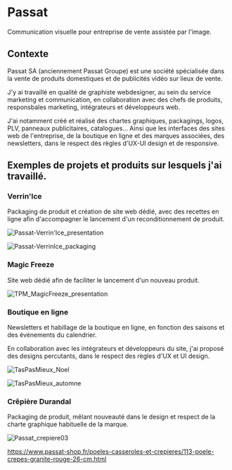 # Passat

Communication visuelle pour entreprise  de vente assistée par l'image.

## Contexte
Passat SA (anciennement Passat Groupe) est une société spécialisée dans la vente de produits domestiques et de publicités vidéo sur lieux de vente.

J'y ai travaillé en qualité de graphiste webdesigner, au sein du service marketing et communication, en collaboration avec des chefs de produits, responsbales marketing, intégrateurs et développeurs web.

J'ai notamment créé et réalisé des chartes graphiques, packagings, logos, PLV, panneaux publicitaires, catalogues... Ainsi que les interfaces des sites web de l'entreprise, de la boutique en ligne et des marques associées, des newsletters, dans le respect dès règles d'UX-UI design et de responsive.

## Exemples de projets et produits sur lesquels j'ai travaillé.

### Verrin'Ice

Packaging de produit et création de site web dédié, avec des recettes en ligne afin d'accompagner le lancement d'un reconditionnement de produit.

![Passat-Verrin'Ice_presentation](https://github.com/user-attachments/assets/f5d229ce-0b27-487b-a7db-4a6fcf2ca9d2)

![Passat-VerrinIce_packaging](https://github.com/user-attachments/assets/e26a90a5-98fb-4d90-88b1-c056a8ace0b0)


### Magic Freeze

Site web dédié afin de faciliter le lancement d'un nouveau produit.

![TPM_MagicFreeze_presentation](https://github.com/user-attachments/assets/cf206078-aed0-4f08-b0dd-7d66698d28db)


### Boutique en ligne

Newsletters et habillage de la boutique en ligne, en fonction des saisons et des événements du calendrier.

En collaboration avec les intégrateurs et développeurs du site, j'ai proposé des designs percutants, dans le respect des règles d'UX et UI design.

![TasPasMieux_Noel](https://github.com/user-attachments/assets/0fb646d8-b760-47ca-970e-8f6d45ee3c10)

![TasPasMieux_automne](https://github.com/user-attachments/assets/96685956-385f-4e81-92ff-1940d64d9f3a)


### Crêpière Durandal

Packaging de produit, mêlant nouveauté dans le design et respect de la charte graphique habituelle de la marque.

![Passat_crepiere03](https://github.com/user-attachments/assets/d1c9536a-0a60-465a-84de-784a170ee225)

https://www.passat-shop.fr/poeles-casseroles-et-crepieres/113-poele-crepes-granite-rouge-26-cm.html



